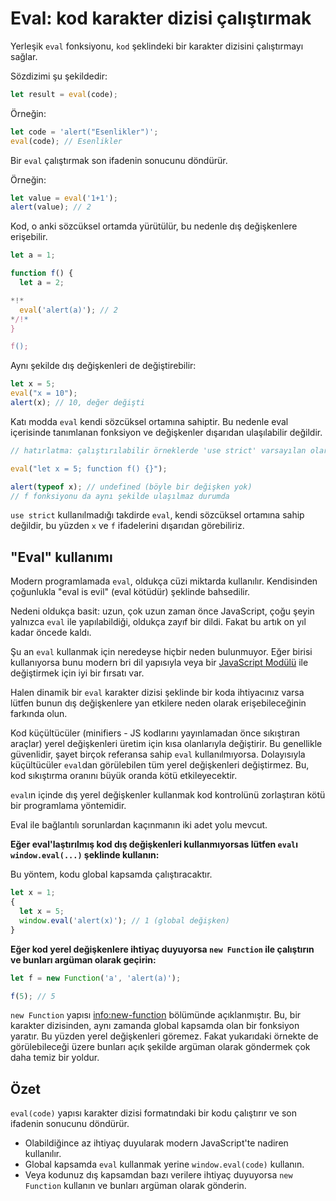 # Eval: kod karakter dizisi çalıştırmak

Yerleşik `eval` fonksiyonu, `kod` şeklindeki bir karakter dizisini çalıştırmayı sağlar.

Sözdizimi şu şekildedir:

```js
let result = eval(code);
```

Örneğin:

```js run
let code = 'alert("Esenlikler")';
eval(code); // Esenlikler
```

Bir `eval` çalıştırmak son ifadenin sonucunu döndürür.

Örneğin:
```js run
let value = eval('1+1');
alert(value); // 2
```

Kod, o anki sözcüksel ortamda yürütülür, bu nedenle dış değişkenlere erişebilir.

```js run no-beautify
let a = 1;

function f() {
  let a = 2;

*!*
  eval('alert(a)'); // 2
*/!*
}

f();
```

Aynı şekilde dış değişkenleri de değiştirebilir:

```js untrusted refresh run
let x = 5;
eval("x = 10");
alert(x); // 10, değer değişti
```

Katı modda `eval` kendi sözcüksel ortamına sahiptir. Bu nedenle eval içerisinde tanımlanan fonksiyon ve değişkenler dışarıdan ulaşılabilir değildir.

```js untrusted refresh run
// hatırlatma: çalıştırılabilir örneklerde 'use strict' varsayılan olarak etkin durumdadır.

eval("let x = 5; function f() {}");

alert(typeof x); // undefined (böyle bir değişken yok)
// f fonksiyonu da aynı şekilde ulaşılmaz durumda
```

`use strict` kullanılmadığı takdirde `eval`, kendi sözcüksel ortamına sahip değildir, bu yüzden `x` ve `f` ifadelerini dışarıdan görebiliriz.

## "Eval" kullanımı

Modern programlamada `eval`, oldukça cüzi miktarda kullanılır. Kendisinden çoğunlukla "eval is evil" (eval kötüdür) şeklinde bahsedilir.

Nedeni oldukça basit: uzun, çok uzun zaman önce JavaScript, çoğu şeyin yalnızca `eval` ile yapılabildiği, oldukça zayıf bir dildi. Fakat bu artık on yıl kadar öncede kaldı.

Şu an `eval` kullanmak için neredeyse hiçbir neden bulunmuyor. Eğer birisi kullanıyorsa bunu modern bri dil yapısıyla veya bir [JavaScript Modülü](info:modules) ile değiştirmek için iyi bir fırsatı var.

Halen dinamik bir `eval` karakter dizisi şeklinde bir koda ihtiyacınız varsa lütfen bunun dış değişkenlere yan etkilere neden olarak erişebileceğinin farkında olun.

Kod küçültücüler (minifiers - JS kodlarını yayınlamadan önce sıkıştıran araçlar) yerel değişkenleri üretim için kısa olanlarıyla değiştirir. Bu genellikle güvenlidir, şayet birçok referansa sahip `eval` kullanılmıyorsa. Dolayısıyla küçültücüler `eval`dan görülebilen tüm yerel değişkenleri değiştirmez. Bu, kod sıkıştırma oranını büyük oranda kötü etkileyecektir.

`eval`ın içinde dış yerel değişkenler kullanmak kod kontrolünü zorlaştıran kötü bir programlama yöntemidir.

Eval ile bağlantılı sorunlardan kaçınmanın iki adet yolu mevcut.

**Eğer eval'laştırılmış kod dış değişkenleri kullanmıyorsas lütfen `eval`ı `window.eval(...)` şeklinde kullanın:**

Bu yöntem, kodu global kapsamda çalıştıracaktır.

```js untrusted refresh run
let x = 1;
{
  let x = 5;
  window.eval('alert(x)'); // 1 (global değişken)
}
```

**Eğer kod yerel değişkenlere ihtiyaç duyuyorsa `new Function` ile çalıştırın ve bunları argüman olarak geçirin:**

```js run
let f = new Function('a', 'alert(a)');

f(5); // 5
```

`new Function` yapısı <info:new-function> bölümünde açıklanmıştır. Bu, bir karakter dizisinden, aynı zamanda global kapsamda olan bir fonksiyon yaratır. Bu yüzden yerel değişkenleri göremez. Fakat yukarıdaki örnekte de görülebileceği üzere bunları açık şekilde argüman olarak göndermek çok daha temiz bir yoldur.

## Özet

`eval(code)` yapısı karakter dizisi formatındaki bir kodu çalıştırır ve son ifadenin sonucunu döndürür.
- Olabildiğince az ihtiyaç duyularak modern JavaScript'te nadiren kullanılır.
- Global kapsamda `eval` kullanmak yerine `window.eval(code)` kullanın.
- Veya kodunuz dış kapsamdan bazı verilere ihtiyaç duyuyorsa `new Function` kullanın ve bunları argüman olarak gönderin.
